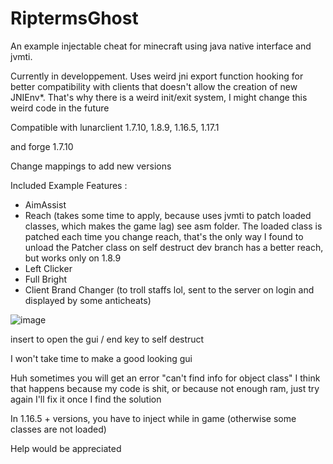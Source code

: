 # RiptermsGhost
An example injectable cheat for minecraft using java native interface and jvmti.

Currently in developpement.
Uses weird jni export function hooking for better compatibility with clients that doesn't allow the creation of new JNIEnv*. That's why there is a weird init/exit system, I might change this weird code in the future

Compatible with lunarclient 1.7.10, 1.8.9, 1.16.5, 1.17.1

and forge 1.7.10

Change mappings to add new versions

Included Example Features :
- AimAssist
- Reach (takes some time to apply, because uses jvmti to patch loaded classes, which makes the game lag) see asm folder.
 The loaded class is patched each time you change reach, that's the only way I found to unload the Patcher class on self destruct
dev branch has a better reach, but works only on 1.8.9
- Left Clicker
- Full Bright
- Client Brand Changer (to troll staffs lol, sent to the server on login and displayed by some anticheats)

![image](https://github.com/Lefraudeur/RiptermsGhost/assets/91006387/39690baa-859a-4ea2-a9b0-dfbc8cbfe472)

insert to open the gui / end key to self destruct

I won't take time to make a good looking gui

Huh sometimes you will get an error "can't find info for object class"
I think that happens because my code is shit, or because not enough ram, just try again
I'll fix it once I find the solution

In 1.16.5 + versions, you have to inject while in game (otherwise some classes are not loaded)

Help would be appreciated 
